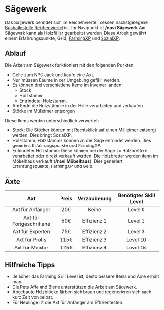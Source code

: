 # Sägewerk 

Das Sägewerk befindet sich im Reichenviertel, dessen nächstgelegene [Bushaltestelle](../../pages/öpnv/bus.md) [Reichenviertel](../../pages/gebiete/reichenviertel.md) ist. Ihr Navipunkt ist **/navi Sägewerk**
Am Sägewerk kann als Holzfäller gearbeitet werden. Diese Arbeit gewährt einem Erfahrungspunkte, Geld, [FarmingXP](../../pages/skills/farming.md) und [SozialXP](../../pages/skills/social.md). 

## Ablauf

Die Arbeit am Sägewerk funktioniert mit den folgenden Punkten.

- Gehe zum NPC Jack und kaufe eine Axt. 
- Nun müssen Bäume in der Umgebung gefällt werden.
- Es können drei verschiedene Items im Inventar landen: 
   - Stock 
   - Holzstamm 
   - Entrindeter Holzstamm.
- Am Ende die Holzstämme in der Halle verarbeiten und verkaufen
- Stöcke im Mülleimer entsorgen


Diese Items werden unterschiedlich verwertet: 

* Stock: Die Stöcker können mit Rechtsklick auf einen Mülleimer entsorgt werden. Dies bringt SozialXP.
* Holzstamm: Holzstämme können an der Säge entrindet werden. Dies generiert Erfahrungspunkte und FarmingXP.
* Entrindeter Holzstamm: Diese können bei der Säge zu Holzbrettern verarbeitet oder direkt verkauft werden. Die Holzbretter werden dann im Möbelhaus verkauft (**/navi Möbelhaus**). Dies generiert Erfahrungspunkte, FarmingXP und Geld.

## Äxte

| Axt | Preis | Verzauberung | Benötígtes Skill Level |
| :-: | :-: | :-: | :-: |
| Axt für Anfänger | 20€ | Keine | Level 0 |
| Axt für Fortgeschrittene | 50€ | Effizienz 1 | Level 1 |
| Axt für Experten | 75€ | Effizienz 2 | Level 3 |
| Axt für Profis | 115€ | Effizienz 3 | Level 10 |
| Axt für Meister | 175€ | Effizienz 4 | Level 15 |


## Hilfreiche Tipps

* Je höher das Farming Skill Level ist, desto bessere Items und Äxte erhält man.
* Die Pets [Affe](../../pages/pets/affe.md) und [Biene](../../pages/pets/biene.md) unterstützen die Arbeit am Sägewerk.
* Abgebaute Holzblöcke färben sich braun und regenerieren sich nach kurz Zeit von selbst.
* Für Neulinge ist die Axt für Anfänger am Effizientesten.

